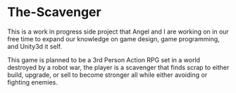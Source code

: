# The-Scavenger

This is a work in progress side project that Angel and I are working on in our free time to expand our knowledge on game design, game programming, and Unity3d it self.

This game is planned to be a 3rd Person Action RPG set in a world destroyed by a robot war, the player is a scavenger that finds scrap to either build, upgrade, or sell to become stronger all while either avoiding or fighting enemies.
